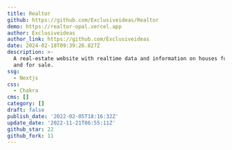 ```yaml
---
title: Realtor
github: https://github.com/Exclusiveideas/Realtor
demo: https://realtor-opal.vercel.app
author: Exclusiveideas
author_link: https://github.com/Exclusiveideas
date: 2024-02-18T09:39:26.827Z
description: >-
  A real-estate website with realtime data and information on houses for rent
  and for sale.
ssg:
  - Nextjs
css:
  - Chakra
cms: []
category: []
draft: false
publish_date: '2022-02-05T18:16:32Z'
update_date: '2022-11-21T06:55:11Z'
github_star: 22
github_fork: 11
---
```

